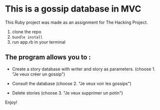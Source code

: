 # This is a gossip database in MVC

This Ruby project was made as an assignment for The Hacking Project.

1.  clone the repo
2.  `bundle install`
3.  run app.rb in your terminal

## The program allows you to :

*  Create a story database with writer and story as parameters. (choose 1. "Je veux créer un gossip")

*  Consult the database (choose 2. "Je veux voir les gossips")

*  Delete stories (choose 3. "Je veux supprimer un potin")


Enjoy!

